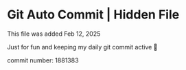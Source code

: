 # Git Auto Commit | Hidden File

This file was added Feb 12, 2025

Just for fun and keeping my daily git commit active 🤪

commit number: 1881383
